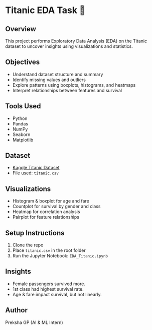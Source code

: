 
# Titanic EDA Task 🚢

## Overview
This project performs Exploratory Data Analysis (EDA) on the Titanic dataset to uncover insights using visualizations and statistics.

## Objectives
- Understand dataset structure and summary
- Identify missing values and outliers
- Explore patterns using boxplots, histograms, and heatmaps
- Interpret relationships between features and survival

## Tools Used
- Python
- Pandas
- NumPy
- Seaborn
- Matplotlib

## Dataset
- [Kaggle Titanic Dataset](https://www.kaggle.com/datasets/yasserh/titanic-dataset)
- File used: `titanic.csv`

## Visualizations
- Histogram & boxplot for age and fare
- Countplot for survival by gender and class
- Heatmap for correlation analysis
- Pairplot for feature relationships

## Setup Instructions
1. Clone the repo
2. Place `titanic.csv` in the root folder
3. Run the Jupyter Notebook: `EDA_Titanic.ipynb`

## Insights
- Female passengers survived more.
- 1st class had highest survival rate.
- Age & fare impact survival, but not linearly.

## Author
Preksha GP (AI & ML Intern)
